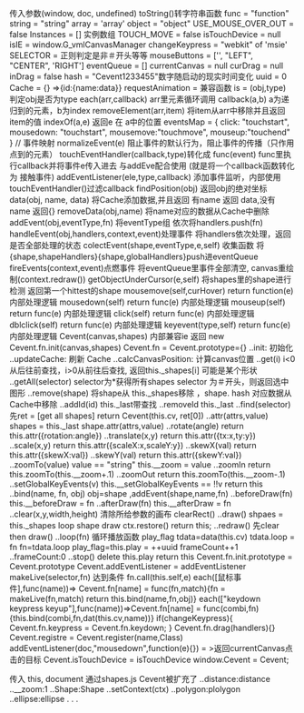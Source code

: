 传入参数(window, doc, undefined)
toString()转字符串函数
func = "function"
string = "string"
array = 'array'
object = "object"
USE_MOUSE_OVER_OUT = false
Instances = [] 实例数组
TOUCH_MOVE = false 
isTouchDevice = null
isIE = window.G_vmlCanvasManager 
changeKeypress = "webkit" of 'msie'
SELECTOR = 正则判定是非＃开头等等
mouseButtons = ['', "LEFT", "CENTER", 'RIGHT']
eventQueue = []
currentCanvas = null
curDrag = null
inDrag = false
hash = "Cevent1233455"数字随启动的现实时间变化
uuid = 0
Cache = {}  =>{id:{name:data}}
requestAnimation = 兼容函数
is = (obj,type) 判定obj是否为type
each(arr,callback) arr里元素循环调用 callback(a,b) a为递归到的元素，b为index
removeElement(arr,item) 将item从arr中移除并且返回item的值
indexOf(a,e) 返回e 在 a中的位置
eventsMap = {
	click: "touchstart",
	mousedown: "touchstart",
	mousemove:"touchmove",
	mouseup:"touchend"
} // 事件映射
normalizeEvent(e) 阻止事件的默认行为，阻止事件的传播（只作用点到的元素）
touchEventHandler(callback,type)转化成 func(event) func里执行callback并将事件e传入进去 与addEve配合使用
(就是将一个callback函数转化为 接触事件)
addEventListener(ele,type,callback) 添加事件监听，内部使用touchEventHandler()过滤callback
findPosition(obj) 返回obj的绝对坐标
data(obj, name, data) 将Cache添加数据,并且返回 有name 返回 data,没有name 返回{} 
removeData(obj,name) 将name对应的数据从Cache中删除
addEvent(obj,eventType,fn) 将eventType组 依次将handlers.push(fn)
handleEvent(obj,handlers,context,event)处理事件 将handlers依次处理，返回是否全部处理的状态
colectEvent(shape,eventType,e,self) 收集函数 将{shape,shapeHandlers}{shape,globalHandlers}push进eventQueue
fireEvents(context,event)点燃事件 将eventQueue里事件全部清空, canvas重绘制(context.redraw())
getObjectUnderCursor(e,self) 将shapes里的shape进行检测 返回第一个hittest的shape
mousemove(self,curHover) return function(e) 内部处理逻辑
mousedown(self) return func(e) 内部处理逻辑
mouseup(self) return func(e) 内部处理逻辑
click(self) return func(e) 内部处理逻辑
dblclick(self) return func(e) 内部处理逻辑
keyevent(type,self)  return func(e) 内部处理逻辑
Cevent(canvas,shapes) 内部兼容ie 返回 new Cevent.fn.init(canvas,shapes)
Cevent.fn = Cevent.prototype={}
..init: 初始化
..updateCache: 刷新 Cache 
..calcCanvasPosition: 计算canvas位置
..get(i) i<0从后往前查找，i>0从前往后查找, 返回this._shapes[i] 可能是某个形状
..getAll(selector) selector为*获得所有shapes selector 为＃开头，则返回选中图形
..remove(shape) 将shape从 this._shapes移除 ，shape. hash 对应数据从Cache中移除
..addId(id) this._last带查找
..removeId this._last 
..find(selector) 先ret = [get all shapes] return Cevent(this.cv, ret[0])
..attr(attrs,value) shapes = this._last shape.attr(attrs,value)
..rotate(angle) return this.attr({rotation:angle})
..translate(x,y) return this.attr({tx:x,ty:y})
..scale(x,y) return this.attr({scaleX:x,scaleY:y})
..skewX(val) return this.attr({skewX:val})
..skewY(val) return this.attr({skewY:val})
..zoomTo(value) value == "string" this.__zoom = value 
..zoomIn return  this.zoomTo(this.__zoom+.1)
..zoomOut return this.zoomTo(this.__zoom-.1)
..setGlobalKeyEvents(v) this.__setGlobalKeyEvents == !!v return this
..bind(name, fn, obj) obj=shape ,addEvent(shape,name,fn)
..beforeDraw(fn) this.__beforeDraw = fn 
..afterDraw(fn) this.__afterDraw = fn 
..clear(x,y,width,height) 清除所给参数的画布 clearRect()
..draw() shpaes = this._shapes  loop shape draw ctx.restore() return this;
..redraw() 先clear then draw()
..loop(fn) 循环播放函数 play_flag tdata=data(this.cv) tdata.loop = fn fn=tdata.loop play_flag=this.play = ++uuid frameCount++1
..frameCount:0
..stop() delete this.play return this 
Cevent.fn.init.prototype = Cevent.prototype 
Cevent.addEventListener = addEventListener
makeLive(selector,fn) 达到条件 fn.call(this.self,e)
each([鼠标事件],func(name))=> Cevent.fn[name] = func(fn,match){fn = makeLive(fn,match) return this.bind(name,fn,obj)}
each(["keydown keypress keyup"],func(name))=>Cevent.fn[name] = func(combi,fn){this.bind(combi,fn,dat(this.cv,name))}
if(changeKeypress){
	Cevent.fn.keypress = Cevent.fn.keydown;
}
Cevent.fn.drag(handlers){}
Cevent.registre = Cevent.register(name,Class)
addEventListener(doc,"mousedown",function(e){}) = >返回currentCanvas点击的目标
Cevent.isTouchDevice = isTouchDevice 
window.Cevent = Cevent;

传入 this, document
通过shapes.js Cevent被扩充了
..distance:distance
..__zoom:1
..Shape:Shape 
..setContext(ctx)
..polygon:plolygon
..ellipse:ellipse 
.
.
.